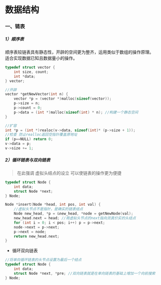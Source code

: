 # 数据结构

### 一、链表

##### 1）顺序表

顺序表较链表具有静态性，开辟的空间更为整齐，运用类似于数组的操作原理。
适合实现数据已知且数据量小的操作。

```C
typedef struct vector {
    int size, count;
    int *data;
} vector;

//开辟
vector *getNewVector(int n) {
    vector *p = (vector *)malloc(sizeof(vector));
    p->size = n;
    p->count = 0;
    p->data = (int *)malloc(sizeof(int) * n); //构建一个静态空间
}

//扩容
int *p = (int *)realoc(v->data, sizeof(int)* (p->size + 1));
//检查 防止realloc返回空指针覆盖原地址
if (p==NULL) return 0;
v->data = p;
v->size += 1;
```

##### 2）循环链表与双向链表

> 在此强调 虚拟头结点的设立 可以使链表的操作更为便捷

```c
typedef struct Node {
    int data;
    struct Node *next;
} Node;

Node *insert(Node *head, int pos, int val) {
    //虚拟头节点不是指针，是确实的链表结点
    Node new_head, *p = &new_head, *node = getNewNode(val); 
    new_head.next = head; //用虚拟头节点的next指向货真价实的头结点
    for (int i = 0; i < pos; i++) p = p->next;
    node->next = p->next;
    p->next = node;
    return new_head.next;
}
```

- 循环双向链表

```c
//将单向循环链表的头节点设置为最后一个结点
typedef struct Node {
    int data;
    struct Node *next, *pre; //双向链表就是在单向链表的基础上增加一个向前搜索
} Node;
```






